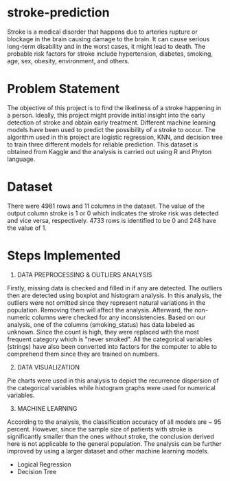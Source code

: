 # stroke-prediction

Stroke is a medical disorder that happens due to arteries rupture or blockage in the brain causing damage to the brain. It can cause serious long-term disability and in the worst cases, it might lead to death. The probable risk factors for stroke include hypertension, diabetes, smoking, age, sex, obesity, environment, and others.

# Problem Statement 

The objective of this project is to find the likeliness of a stroke happening in a person. Ideally, this project might provide initial insight into the early detection of stroke and obtain early treatment. Different machine learning models have been used to predict the possibility of a stroke to occur. The algorithm used in this project are logistic regression, KNN, and decision tree to train three different models for reliable prediction. This dataset is obtained from Kaggle and the analysis is carried out using R and Phyton language. 

# Dataset

There were 4981 rows and 11 columns in the dataset. The value of the output column stroke is 1 or 0 which indicates the stroke risk was detected and vice versa, respectively.  4733 rows is identified to be 0 and 248 have the value of 1. 

# Steps Implemented

1) DATA PREPROCESSING & OUTLIERS ANALYSIS

Firstly, missing data is checked and filled in if any are detected. The outliers then are detected using boxplot and histogram analysis. In this analysis, the outliers were not omitted since they represent natural variations in the population. Removing them will affect the analysis. Afterward, the non-numeric columns were checked for any inconsistencies. Based on our analysis, one of the columns (smoking_status) has data labeled as unknown. Since the count is high, they were replaced with the most frequent category which is "never smoked". All the categorical variables (strings) have also been converted into factors for the computer to able to comprehend them since they are trained on numbers.

2) DATA VISUALIZATION

Pie charts were used in this analysis to depict the recurrence dispersion of the categorical variables while histogram graphs were used for numerical variables.

3) MACHINE LEARNING

According to the analysis, the classification accuracy of all models are ~ 95 percent. However, since the sample size of patients with stroke is significantly smaller than the ones without stroke, the conclusion derived here is not applicable to the general population. The analysis can be further improved by using a larger dataset and other machine learning models.

 - Logical Regression
 - Decision Tree